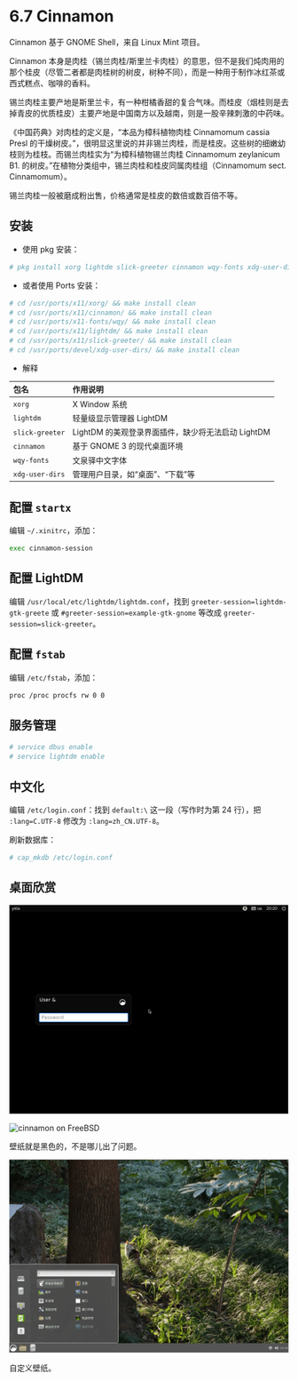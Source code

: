 # 6.7 Cinnamon

Cinnamon 基于 GNOME Shell，来自 Linux Mint 项目。

Cinnamon 本身是肉桂（锡兰肉桂/斯里兰卡肉桂）的意思，但不是我们炖肉用的那个桂皮（尽管二者都是肉桂树的树皮，树种不同），而是一种用于制作冰红茶或西式糕点、咖啡的香料。

锡兰肉桂主要产地是斯里兰卡，有一种柑橘香甜的复合气味。而桂皮（烟桂则是去掉青皮的优质桂皮）主要产地是中国南方以及越南，则是一股辛辣刺激的中药味。

《中国药典》对肉桂的定义是，“本品为樟科植物肉桂 Cinnamomum cassia Presl 的干燥树皮。”，很明显这里说的并非锡兰肉桂，而是桂皮。这些树的细嫩幼枝则为桂枝。而锡兰肉桂实为“为樟科植物锡兰肉桂 Cinnamomum zeylanicum B1. 的树皮。”在植物分类组中，锡兰肉桂和桂皮同属肉桂组（Cinnamomum sect. Cinnamomum）。

锡兰肉桂一般被磨成粉出售，价格通常是桂皮的数倍或数百倍不等。

## 安装

- 使用 pkg 安装：

```sh
# pkg install xorg lightdm slick-greeter cinnamon wqy-fonts xdg-user-dirs
```

- 或者使用 Ports 安装：

```sh
# cd /usr/ports/x11/xorg/ && make install clean
# cd /usr/ports/x11/cinnamon/ && make install clean 
# cd /usr/ports/x11-fonts/wqy/ && make install clean 
# cd /usr/ports/x11/lightdm/ && make install clean 
# cd /usr/ports/x11/slick-greeter/ && make install clean 
# cd /usr/ports/devel/xdg-user-dirs/ && make install clean 
```

- 解释

| 包名               | 作用说明                   |
|:--------------------|:----------------------------------|
| `xorg`             |  X Window 系统 |
| `lightdm`          | 轻量级显示管理器 LightDM|
| `slick-greeter`    | LightDM 的美观登录界面插件，缺少将无法启动 LightDM|
| `cinnamon`         | 基于 GNOME 3 的现代桌面环境|
| `wqy-fonts`        | 文泉驿中文字体 |
| `xdg-user-dirs`    | 管理用户目录，如“桌面”、“下载”等  |

## 配置 `startx`

编辑 `~/.xinitrc`，添加：

```sh
exec cinnamon-session
```

## 配置 LightDM

编辑 `/usr/local/etc/lightdm/lightdm.conf`，找到 `greeter-session=lightdm-gtk-greete` 或 `#greeter-session=example-gtk-gnome` 等改成 `greeter-session=slick-greeter`。

## 配置 `fstab`

编辑 `/etc/fstab`，添加：

```sh
proc /proc procfs rw 0 0
```

## 服务管理

```sh
# service dbus enable 
# service lightdm enable
```

## 中文化

编辑 `/etc/login.conf`：找到 `default:\` 这一段（写作时为第 24 行），把 `:lang=C.UTF-8` 修改为 `:lang=zh_CN.UTF-8`。

刷新数据库：

```sh
# cap_mkdb /etc/login.conf
```

## 桌面欣赏

![cinnamon on FreeBSD](../.gitbook/assets/cinnamon1.png)

![cinnamon on FreeBSD](../.gitbook/assets/cinnamon2.png)

壁纸就是黑色的，不是哪儿出了问题。

![cinnamon on FreeBSD](../.gitbook/assets/cinnamon3.png)

自定义壁纸。

